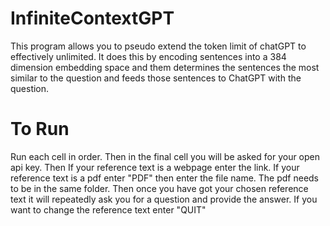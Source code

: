 # InfiniteContextGPT

This program allows you to pseudo extend the token limit of chatGPT to effectively unlimited. It does this by encoding sentences into a 384 dimension embedding space and them determines the sentences the most similar to the question and feeds those sentences to ChatGPT with the question.

# To Run

Run each cell in order. Then in the final cell you will be asked for your open api key. Then If your reference text is a webpage enter the link. If your reference text is a pdf enter "PDF" then enter the file name. The pdf needs to be in the same folder. Then once you have got your chosen reference text it will repeatedly ask you for a question and provide the answer. If you want to change the reference text enter "QUIT"
